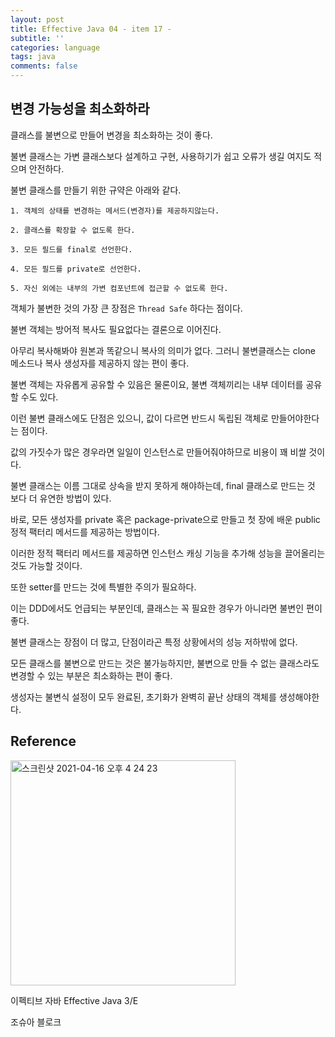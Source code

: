 ```yaml
---
layout: post
title: Effective Java 04 - item 17 -
subtitle: ''
categories: language
tags: java
comments: false
---
```


## 변경 가능성을 최소화하라

클래스를 불변으로 만들어 변경을 최소화하는 것이 좋다.

불변 클래스는 가변 클래스보다 설계하고 구현, 사용하기가 쉽고 오류가 생길 여지도 적으며 안전하다.

불변 클래스를 만들기 위한 규약은 아래와 같다.

```
1. 객체의 상태를 변경하는 메서드(변경자)를 제공하지않는다.

2. 클래스를 확장할 수 없도록 한다.

3. 모든 필드를 final로 선언한다.

4. 모든 필드를 private로 선언한다.

5. 자신 외에는 내부의 가변 컴포넌트에 접근할 수 없도록 한다.
```

객체가 불변한 것의 가장 큰 장점은 `Thread Safe` 하다는 점이다.

불변 객체는 방어적 복사도 필요없다는 결론으로 이어진다.

아무리 복사해봐야 원본과 똑같으니 복사의 의미가 없다. 그러니 불변클래스는 clone 메소드나 복사 생성자를 제공하지 않는 편이 좋다.

불변 객체는 자유롭게 공유할 수 있음은 물론이요, 불변 객체끼리는 내부 데이터를 공유할 수도 있다.

이런 불변 클래스에도 단점은 있으니, 값이 다르면 반드시 독립된 객체로 만들어야한다는 점이다.

값의 가짓수가 많은 경우라면 일일이 인스턴스로 만들어줘야하므로 비용이 꽤 비쌀 것이다.

불변 클래스는 이름 그대로 상속을 받지 못하게 해야하는데, final 클래스로 만드는 것 보다 더 유연한 방법이 있다.

바로, 모든 생성자를 private 혹은 package-private으로 만들고 첫 장에 배운 public 정적 팩터리 메서드를 제공하는 방법이다.

이러한 정적 팩터리 메서드를 제공하면 인스턴스 캐싱 기능을 추가해 성능을 끌어올리는 것도 가능할 것이다.

또한 setter를 만드는 것에 특별한 주의가 필요하다.

이는 DDD에서도 언급되는 부분인데, 클래스는 꼭 필요한 경우가 아니라면 불변인 편이 좋다.

불변 클래스는 장점이 더 많고, 단점이라곤 특정 상황에서의 성능 저하밖에 없다.

모든 클래스를 불변으로 만드는 것은 불가능하지만, 불변으로 만들 수 없는 클래스라도 변경할 수 있는 부분은 최소화하는 편이 좋다.

생성자는 불변식 설정이 모두 완료된, 초기화가 완벽히 끝난 상태의 객체를 생성해야한다.

## Reference

<img width="360" alt="스크린샷 2021-04-16 오후 4 24 23" src="https://user-images.githubusercontent.com/43809168/114987533-3e449400-9ed0-11eb-9b5f-a24f73b6f138.png">

이펙티브 자바 Effective Java 3/E

조슈아 블로크
